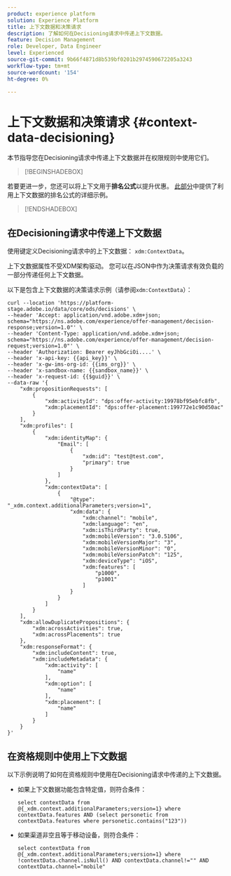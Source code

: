 ```yaml
---
product: experience platform
solution: Experience Platform
title: 上下文数据和决策请求
description: 了解如何在Decisioning请求中传递上下文数据。
feature: Decision Management
role: Developer, Data Engineer
level: Experienced
source-git-commit: 9b66f4871d8b539bf0201b2974590672205a3243
workflow-type: tm+mt
source-wordcount: '154'
ht-degree: 0%

---
```



# 上下文数据和决策请求 {#context-data-decisioning}

本节指导您在Decisioning请求中传递上下文数据并在权限规则中使用它们。

>[!BEGINSHADEBOX]

若要更进一步，您还可以将上下文用于&#x200B;**排名公式**&#x200B;以提升优惠。 [此部分](../offers/ranking/create-ranking-formulas.md#context-data)中提供了利用上下文数据的排名公式的详细示例。

>[!ENDSHADEBOX]

## 在Decisioning请求中传递上下文数据

使用键定义Decisioning请求中的上下文数据： `xdm:ContextData`。

上下文数据属性不受XDM架构驱动。 您可以在JSON中作为决策请求有效负载的一部分传递任何上下文数据。

以下是包含上下文数据的决策请求示例（请参阅`xdm:ContextData`）：

```
curl --location 'https://platform-stage.adobe.io/data/core/ods/decisions' \
--header 'Accept: application/vnd.adobe.xdm+json; schema="https://ns.adobe.com/experience/offer-management/decision-response;version=1.0"' \
--header 'Content-Type: application/vnd.adobe.xdm+json; schema="https://ns.adobe.com/experience/offer-management/decision-request;version=1.0"' \
--header 'Authorization: Bearer eyJhbGciOi....' \
--header 'x-api-key: {{api_key}}' \
--header 'x-gw-ims-org-id: {{ims_org}}' \
--header 'x-sandbox-name: {{sandbox_name}}' \
--header 'x-request-id: {{$guid}}' \
--data-raw '{
    "xdm:propositionRequests": [
        {
            "xdm:activityId": "dps:offer-activity:19978bf95ebfc8fb",
            "xdm:placementId": "dps:offer-placement:199772e1c90d50ac"
        }
    ],
    "xdm:profiles": [
        {
            "xdm:identityMap": {
                "Email": [
                    {
                        "xdm:id": "test@test.com",
                        "primary": true
                    }
                ]
            },
            "xdm:contextData": [
                {
                    "@type": "_xdm.context.additionalParameters;version=1",
                    "xdm:data": {
                        "xdm:channel": "mobile",
                        "xdm:language": "en",
                        "xdm:isThirdParty": true,
                        "xdm:mobileVersion": "3.0.5106",
                        "xdm:mobileVersionMajor": "3",
                        "xdm:mobileVersionMinor": "0",
                        "xdm:mobileVersionPatch": "125",
                        "xdm:deviceType": "iOS",
                        "xdm:features": [
                            "p1000",
                            "p1001"
                        ]
                    }
                }
            ]
        }
    ],
    "xdm:allowDuplicatePropositions": {
        "xdm:acrossActivities": true,
        "xdm:acrossPlacements": true
    },
    "xdm:responseFormat": {
        "xdm:includeContent": true,
        "xdm:includeMetadata": {
            "xdm:activity": [
                "name"
            ],
            "xdm:option": [
                "name"
            ],
            "xdm:placement": [
                "name"
            ]
        }
    }
}'
```

## 在资格规则中使用上下文数据

以下示例说明了如何在资格规则中使用在Decisioning请求中传递的上下文数据。

* 如果上下文数据功能包含特定值，则符合条件：

  ```
  select contextData from @{_xdm.context.additionalParameters;version=1} where contextData.features AND (select personetic from contextData.features where personetic.contains("123"))
  ```

* 如果渠道非空且等于移动设备，则符合条件：

  ```
  select contextData from @{_xdm.context.additionalParameters;version=1} where !contextData.channel.isNull() AND contextData.channel!="" AND contextData.channel="mobile"
  ```
